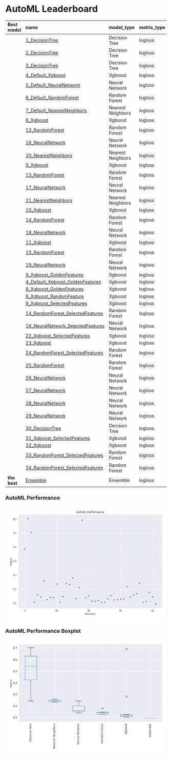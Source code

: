 # AutoML Leaderboard

| Best model   | name                                                                             | model_type        | metric_type   |   metric_value |   train_time |   single_prediction_time |
|:-------------|:---------------------------------------------------------------------------------|:------------------|:--------------|---------------:|-------------:|-------------------------:|
|              | [1_DecisionTree](1_DecisionTree/README.md)                                       | Decision Tree     | logloss       |      0.486044  |        42.25 |                   0.0617 |
|              | [2_DecisionTree](2_DecisionTree/README.md)                                       | Decision Tree     | logloss       |      0.702636  |        39.42 |                   0.0552 |
|              | [3_DecisionTree](3_DecisionTree/README.md)                                       | Decision Tree     | logloss       |      0.605411  |        38.03 |                   0.0554 |
|              | [4_Default_Xgboost](4_Default_Xgboost/README.md)                                 | Xgboost           | logloss       |      0.108257  |        39.7  |                   0.0549 |
|              | [5_Default_NeuralNetwork](5_Default_NeuralNetwork/README.md)                     | Neural Network    | logloss       |      0.158331  |         6.08 |                   0.0795 |
|              | [6_Default_RandomForest](6_Default_RandomForest/README.md)                       | Random Forest     | logloss       |      0.143514  |        70.45 |                   0.5679 |
|              | [7_Default_NearestNeighbors](7_Default_NearestNeighbors/README.md)               | Nearest Neighbors | logloss       |      0.259616  |        43.57 |                   0.6004 |
|              | [8_Xgboost](8_Xgboost/README.md)                                                 | Xgboost           | logloss       |      0.125546  |        32.64 |                   0.0515 |
|              | [12_RandomForest](12_RandomForest/README.md)                                     | Random Forest     | logloss       |      0.141912  |        71.78 |                   0.5703 |
|              | [16_NeuralNetwork](16_NeuralNetwork/README.md)                                   | Neural Network    | logloss       |      0.13997   |         5.93 |                   0.0946 |
|              | [20_NearestNeighbors](20_NearestNeighbors/README.md)                             | Nearest Neighbors | logloss       |      0.237086  |        43.89 |                   0.5899 |
|              | [9_Xgboost](9_Xgboost/README.md)                                                 | Xgboost           | logloss       |      0.107058  |        30.89 |                   0.0523 |
|              | [13_RandomForest](13_RandomForest/README.md)                                     | Random Forest     | logloss       |      0.146898  |        80.3  |                   0.5703 |
|              | [17_NeuralNetwork](17_NeuralNetwork/README.md)                                   | Neural Network    | logloss       |      0.242745  |         6.46 |                   0.0979 |
|              | [21_NearestNeighbors](21_NearestNeighbors/README.md)                             | Nearest Neighbors | logloss       |      0.234855  |        44.48 |                   0.5941 |
|              | [10_Xgboost](10_Xgboost/README.md)                                               | Xgboost           | logloss       |      0.280766  |        31.27 |                   0.0586 |
|              | [14_RandomForest](14_RandomForest/README.md)                                     | Random Forest     | logloss       |      0.133714  |        68.93 |                   0.5673 |
|              | [18_NeuralNetwork](18_NeuralNetwork/README.md)                                   | Neural Network    | logloss       |      0.211573  |         6.39 |                   0.0743 |
|              | [11_Xgboost](11_Xgboost/README.md)                                               | Xgboost           | logloss       |      0.693092  |        33.27 |                   0.062  |
|              | [15_RandomForest](15_RandomForest/README.md)                                     | Random Forest     | logloss       |      0.14022   |        71.65 |                   0.5786 |
|              | [19_NeuralNetwork](19_NeuralNetwork/README.md)                                   | Neural Network    | logloss       |      0.153696  |         6.12 |                   0.0792 |
|              | [9_Xgboost_GoldenFeatures](9_Xgboost_GoldenFeatures/README.md)                   | Xgboost           | logloss       |      0.115524  |        47.43 |                   0.0929 |
|              | [4_Default_Xgboost_GoldenFeatures](4_Default_Xgboost_GoldenFeatures/README.md)   | Xgboost           | logloss       |      0.114253  |        36.19 |                   0.125  |
|              | [8_Xgboost_GoldenFeatures](8_Xgboost_GoldenFeatures/README.md)                   | Xgboost           | logloss       |      0.119803  |        42.43 |                   0.0942 |
|              | [9_Xgboost_RandomFeature](9_Xgboost_RandomFeature/README.md)                     | Xgboost           | logloss       |      0.106492  |        14.4  |                   0.0606 |
|              | [9_Xgboost_SelectedFeatures](9_Xgboost_SelectedFeatures/README.md)               | Xgboost           | logloss       |      0.105655  |        27.73 |                   0.0544 |
|              | [14_RandomForest_SelectedFeatures](14_RandomForest_SelectedFeatures/README.md)   | Random Forest     | logloss       |      0.129259  |        55.53 |                   0.5764 |
|              | [16_NeuralNetwork_SelectedFeatures](16_NeuralNetwork_SelectedFeatures/README.md) | Neural Network    | logloss       |      0.154502  |         4.73 |                   0.087  |
|              | [22_Xgboost_SelectedFeatures](22_Xgboost_SelectedFeatures/README.md)             | Xgboost           | logloss       |      0.123351  |        28.35 |                   0.0533 |
|              | [23_Xgboost](23_Xgboost/README.md)                                               | Xgboost           | logloss       |      0.124989  |        34.03 |                   0.0552 |
|              | [24_RandomForest_SelectedFeatures](24_RandomForest_SelectedFeatures/README.md)   | Random Forest     | logloss       |      0.128422  |        61.93 |                   0.569  |
|              | [25_RandomForest](25_RandomForest/README.md)                                     | Random Forest     | logloss       |      0.129845  |        69.31 |                   0.5662 |
|              | [26_NeuralNetwork](26_NeuralNetwork/README.md)                                   | Neural Network    | logloss       |      0.218076  |         5.45 |                   0.0865 |
|              | [27_NeuralNetwork](27_NeuralNetwork/README.md)                                   | Neural Network    | logloss       |      0.145736  |         6.66 |                   0.0837 |
|              | [28_NeuralNetwork](28_NeuralNetwork/README.md)                                   | Neural Network    | logloss       |      0.158653  |         5.92 |                   0.0766 |
|              | [29_NeuralNetwork](29_NeuralNetwork/README.md)                                   | Neural Network    | logloss       |      0.168869  |         6.89 |                   0.0748 |
|              | [30_DecisionTree](30_DecisionTree/README.md)                                     | Decision Tree     | logloss       |      0.241646  |        28.42 |                   0.0505 |
|              | [31_Xgboost_SelectedFeatures](31_Xgboost_SelectedFeatures/README.md)             | Xgboost           | logloss       |      0.107573  |        27.03 |                   0.0504 |
|              | [32_Xgboost](32_Xgboost/README.md)                                               | Xgboost           | logloss       |      0.112879  |        33.01 |                   0.0559 |
|              | [33_RandomForest_SelectedFeatures](33_RandomForest_SelectedFeatures/README.md)   | Random Forest     | logloss       |      0.177677  |        62.92 |                   0.5627 |
|              | [34_RandomForest_SelectedFeatures](34_RandomForest_SelectedFeatures/README.md)   | Random Forest     | logloss       |      0.146602  |        53.83 |                   0.564  |
| **the best** | [Ensemble](Ensemble/README.md)                                                   | Ensemble          | logloss       |      0.0944453 |         6.56 |                   0.255  |

### AutoML Performance
![AutoML Performance](ldb_performance.png)

### AutoML Performance Boxplot
![AutoML Performance Boxplot](ldb_performance_boxplot.png)
